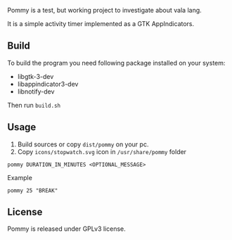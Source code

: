 Pommy is a test, but working project to investigate about vala lang.

It is a simple activity timer implemented as a GTK AppIndicators.


## Build

To build the program you need following package installed on your system:

* libgtk-3-dev
* libappindicator3-dev
* libnotify-dev


Then run `build.sh`


## Usage

1. Build sources or copy `dist/pommy` on your pc.
2. Copy `icons/stopwatch.svg` icon in `/usr/share/pommy` folder

```
pommy DURATION_IN_MINUTES <OPTIONAL_MESSAGE>
```

Example

```
pommy 25 "BREAK"
```

## License

Pommy is released under GPLv3 license.
